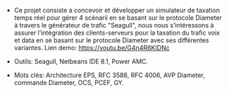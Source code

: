 - Ce projet consiste à concevoir et développer un simulateur de taxation temps réel pour gérer 4 scénarii en se basant sur le protocole Diameter à travers le générateur de trafic "Seagull", nous nous s’intéressons à assurer l’intégration des clients-serveurs pour la taxation du trafic voix et data en se basant sur le protocole Diameter avec ses différentes variantes. Lien demo: https://youtu.be/G4n4R6KIDNc

- Outils: Seagull, Netbeans IDE 8.1, Power AMC.
- Mots clés: Architecture EPS, RFC 3588, RFC 4006, AVP Diameter, commande Diameter, OCS, PCEF, GY.
